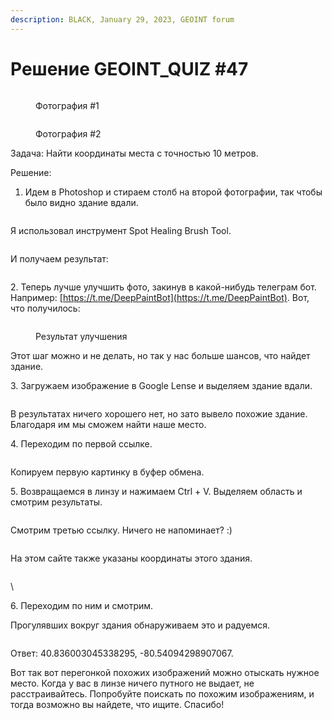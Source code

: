 ```yaml
---
description: BLACK, January 29, 2023, GEOINT forum
---
```


# Решение GEOINT\_QUIZ #47

<figure><img src="https://telegra.ph/file/fa7b6006bfe305a32d7aa.jpg" alt=""><figcaption><p>Фотография #1</p></figcaption></figure>

<figure><img src="https://telegra.ph/file/0c4b61d55425625c646d8.jpg" alt=""><figcaption><p>Фотография #2</p></figcaption></figure>

Задача: Найти координаты места с точностью 10 метров.

Решение:

1. Идем в Photoshop и стираем столб на второй фотографии, так чтобы было видно здание вдали.

<figure><img src="https://telegra.ph/file/b914f372b6ad9d8a1487a.png" alt=""><figcaption></figcaption></figure>

Я использовал инструмент Spot Healing Brush Tool.

<figure><img src="https://telegra.ph/file/3150d9bf2af9eb7147c95.png" alt=""><figcaption></figcaption></figure>

И получаем результат:

<figure><img src="https://telegra.ph/file/51cfaea8df4697f7ce5e5.jpg" alt=""><figcaption></figcaption></figure>

2\. Теперь лучше улучшить фото, закинув в какой-нибудь телеграм бот. Например: [https://t.me/DeepPaintBot](https://t.me/DeepPaintBot). Вот, что получилось:

<figure><img src="https://telegra.ph/file/402db99d72a8063c0984a.jpg" alt=""><figcaption><p>Результат улучшения</p></figcaption></figure>

Этот шаг можно и не делать, но так у нас больше шансов, что найдет здание.

3\. Загружаем изображение в Google Lense и выделяем здание вдали.

<figure><img src="https://telegra.ph/file/b3a9f43a8e826370347f4.png" alt=""><figcaption></figcaption></figure>

В результатах ничего хорошего нет, но зато вывело похожие здание. Благодаря им мы сможем найти наше место.

4\. Переходим по первой ссылке.

<figure><img src="https://telegra.ph/file/b7377998cfbbf2f67420e.png" alt=""><figcaption></figcaption></figure>

Копируем первую картинку в буфер обмена.

5\. Возвращаемся в линзу и нажимаем Ctrl + V. Выделяем область и смотрим результаты.

<figure><img src="https://telegra.ph/file/52c3286749e570b66654d.png" alt=""><figcaption></figcaption></figure>

Смотрим третью ссылку. Ничего не напоминает? :)

<figure><img src="https://telegra.ph/file/92f29127be806dc0a2711.png" alt=""><figcaption></figcaption></figure>

На этом сайте также указаны координаты этого здания.

<figure><img src="https://telegra.ph/file/bd1e1f1acaa10b7db63ec.png" alt=""><figcaption></figcaption></figure>

\


6\. Переходим по ним и смотрим.

Прогулявших вокруг здания обнаруживаем это и радуемся.

<figure><img src="https://telegra.ph/file/23138ede87953716bbaaa.png" alt=""><figcaption></figcaption></figure>

Ответ: 40.836003045338295, -80.54094298907067.

Вот так вот перегонкой похожих изображений можно отыскать нужное место. Когда у вас в линзе ничего путного не выдает, не расстраивайтесь. Попробуйте поискать по похожим изображениям, и тогда возможно вы найдете, что ищите. Спасибо!
